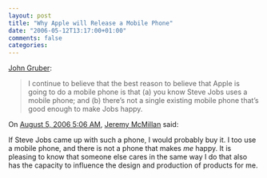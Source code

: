 ```yaml
---
layout: post
title: "Why Apple will Release a Mobile Phone"
date: "2006-05-12T13:17:00+01:00"
comments: false
categories: 
---
```


<p><a href="http://daringfireball.net/linked/2006/may#fri-12-mossberg">John Gruber</a>:</p>

<blockquote>
<p>I continue to believe that the best reason to believe that Apple is going to do a mobile phone is that (a) you know Steve Jobs uses a mobile phone; and (b) there&#8217;s not a single existing mobile phone that&#8217;s good enough to make Jobs happy.</p>
</blockquote>

<section class="comments">

<div class="comment" id="comment-893">
On <a href="#comment-893" title="Permalink to this comment">August  5, 2006  5:06 AM</a>, <a href="http://www.aphor.net/" title="http://www.aphor.net/" rel="nofollow">Jeremy McMillan</a>
said:
<p>If Steve Jobs came up with such a phone, I would  probably buy it. I too use a mobile phone, and there is not a phone that makes <em>me</em> happy. It is pleasing to know that someone else cares in the same way I do that also has the capacity to influence the design and production of products for me.</p>


</section>

